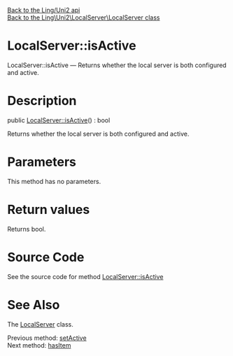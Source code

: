 [Back to the Ling/Uni2 api](https://github.com/lingtalfi/Uni2/blob/master/doc/api/Ling/Uni2.md)<br>
[Back to the Ling\Uni2\LocalServer\LocalServer class](https://github.com/lingtalfi/Uni2/blob/master/doc/api/Ling/Uni2/LocalServer/LocalServer.md)


LocalServer::isActive
================



LocalServer::isActive — Returns whether the local server is both configured and active.




Description
================


public [LocalServer::isActive](https://github.com/lingtalfi/Uni2/blob/master/doc/api/Ling/Uni2/LocalServer/LocalServer/isActive.md)() : bool




Returns whether the local server is both configured and active.




Parameters
================

This method has no parameters.


Return values
================

Returns bool.








Source Code
===========
See the source code for method [LocalServer::isActive](https://github.com/lingtalfi/Uni2/blob/master/LocalServer/LocalServer.php#L97-L100)


See Also
================

The [LocalServer](https://github.com/lingtalfi/Uni2/blob/master/doc/api/Ling/Uni2/LocalServer/LocalServer.md) class.

Previous method: [setActive](https://github.com/lingtalfi/Uni2/blob/master/doc/api/Ling/Uni2/LocalServer/LocalServer/setActive.md)<br>Next method: [hasItem](https://github.com/lingtalfi/Uni2/blob/master/doc/api/Ling/Uni2/LocalServer/LocalServer/hasItem.md)<br>

